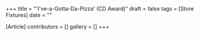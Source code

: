 +++
title = "'I've-a-Gotta-Da-Pizza' (CD Award)"
draft = false
tags = [Store Fixtures]
date = ""

[Article]
contributors = []
gallery = []
+++